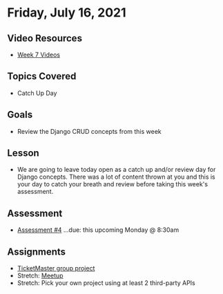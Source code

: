 # Friday, July 16, 2021

## Video Resources
- [Week 7 Videos](https://youtube.com/playlist?list=PLu0CiQ7bzwETqTq4rB-4pwxUuKial0_7-)

## Topics Covered
- Catch Up Day

## Goals
- Review the Django CRUD concepts from this week

## Lesson

- We are going to leave today open as a catch up and/or review day for Django concepts. There was a lot of content thrown at you and this is your day to catch your breath and review before taking this week's assessment.


## Assessment
- [Assessment #4](https://github.com/oscarplatoon/assessment-4) ...due: this upcoming Monday @ 8:30am

## Assignments
- [TicketMaster group project](https://github.com/oscarplatoon/ticketmaster)
- Stretch: [Meetup](https://github.com/oscarplatoon/django-meetup)
- Stretch: Pick your own project using at least 2 third-party APIs


